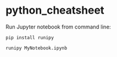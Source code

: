 # python_cheatsheet

Run Jupyter notebook from command line:

```
pip install runipy

runipy MyNotebook.ipynb
```
